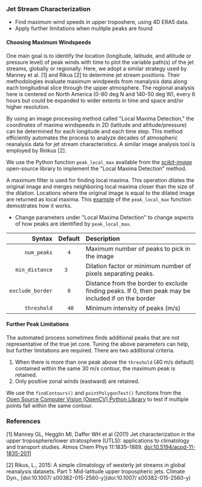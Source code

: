 ### Jet Stream Characterization

- Find maximum wind speeds in upper troposhere, using 4D ERA5 data.
- Apply further limitations when mulitple peaks are found

#### Choosing Maximum Windspeeds

One main goal is to identify the location (longitude, latitude, and altitude or pressure level) of peak winds with time to plot the variable path(s) of the jet streams, globally or regionally.  Here, we adopt a similar strategy used by Manney et al. [1] and Rikus [2] to determine jet stream positions. Their methodologies evaluate maximum windpeeds from reanalysis data along each longitudinal slice through the upper atmosphere.  The regional analysis here is centered on North America (0-80 deg N and 140-50 deg W), every 6 hours but could be expanded to wider extents in time and space and/or higher resolution.

By using an image processing method called "Local Maxima Detection," the coordinates of maxima windspeeds in 2D (latitude and altitude/pressure) can be determined for each longitude and each time step.  This method efficiently automates the process to analyze decades of atmospheric reanalysis data for jet stream characteristics. A similar image analysis tool is employed by Rinkus [2].

We use the Python function `peak_local_max` available from the [*scikit-image*](https://scikit-image.org/) open-source library to implement the "Local Maxima Detection" method.

A maximum filter is used for finding local maxima. This operation dilates the original image and merges neighboring local maxima closer than the size of the dilation. Locations where the original image is equal to the dilated image are returned as local maxima. This [example](https://scikit-image.org/docs/dev/auto_examples/segmentation/plot_peak_local_max.html) of the `peak_local_max` function demostrates how it works.

- Change parameters under "Local Maxima Detection" to change aspects of how peaks are identified by `peak_local_max`.

| Syntax | Default | Description |
|-----------:|:--------:|:-----------|
| `num_peaks` | `   4   ` | Maximum number of peaks to pick in the image |
| `min_distance` | `  3    ` | Dilation factor or minimum number of pixels separating peaks. |
| `exclude_border` | `   0   ` | Distance from the border to exclude finding peaks.  If 0, then peak may be included if on the border |
| `threshold` | `   40  ` | Minimum intensity of peaks (m/s) |

#### Further Peak Limitations

The automated process sometimes finds additional peaks that are not representative of the true jet core. Tuning the above parameters can help, but further limitations are required.  There are two additional criteria.

1. When there is more than one peak above the `threshold` (40 m/s default) contained within the same 30 m/s contour, the maximum peak is retained.  
2. Only positive zonal winds (eastward) are retained.

We use the `findContours()` and `pointPolygonTest()` functions from the [Open Source Computer Vision (OpenCV) Python Library](https://docs.opencv.org/master/) to test if multiple points fall within the same contour.

### References

[1] Manney GL, Hegglin MI, Daffer WH et al (2011) Jet characterization in the upper troposphere/lower stratosphere (UTLS): applications to climatology and transport studies. Atmos Chem Phys 11:1835–1889. [doi:10.5194/acpd-11-1835-2011](doi:10.5194/acpd-11-1835-2011)

[2] Rikus, L., 2015: A simple climatology of westerly jet streams in global reanalysis datasets. Part 1: Mid-latitude upper tropospheric jets. Climate Dyn., [doi:10.1007/ s00382-015-2560-y](doi:10.1007/ s00382-015-2560-y)
